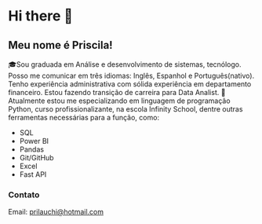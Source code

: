 # Hi there 👋

## Meu nome é Priscila!


🎓Sou graduada em Análise e desenvolvimento de sistemas, tecnólogo. Posso me comunicar em três idiomas: Inglês, Espanhol e Português(nativo).
Tenho experiência administrativa com sólida experiência em departamento financeiro. 
Estou fazendo transição de carreira para Data Analist. 
🌱Atualmente estou me especializando em linguagem de programação Python, curso profissionalizante, na escola Infinity School, dentre outras ferramentas necessárias para a função, como:

- SQL
- Power BI
- Pandas
- Git/GitHub
- Excel
- Fast API

### Contato
Email: prilauchi@hotmail.com












  <!--
**prilauchi/prilauchi** is a ✨ _special_ ✨ repository because its `README.md` (this file) appears on your GitHub profile.

Here are some ideas to get you started:

- 🔭 I’m currently working on ...
- 🌱 I’m currently learning ...
- 👯 I’m looking to collaborate on ...
- 🤔 I’m looking for help with ...
- 💬 Ask me about ...
- 📫 How to reach me: ...
- 😄 Pronouns: ...
- ⚡ Fun fact: ...
-->
